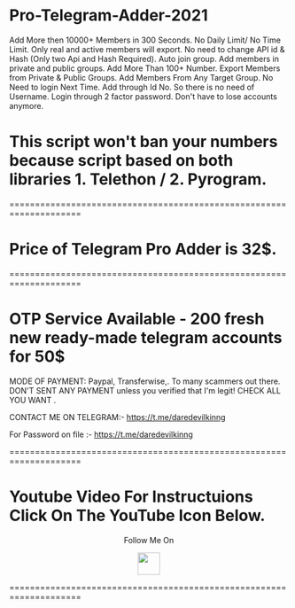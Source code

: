 # Pro-Telegram-Adder-2021
Add More then 10000+ Members in 300 Seconds. No Daily Limit/ No Time Limit. Only real and active members will export. No need to change API id &amp; Hash (Only two Api and Hash Required). Auto join group. Add members in private and public groups. Add More Than 100+ Number. Export Members from Private &amp; Public Groups. Add Members From Any Target Group. No Need to login Next Time. Add through Id No. So there is no need of Username. Login through 2 factor password. Don't have to lose accounts anymore.

# This script won't ban your numbers because script based on both libraries 1. Telethon / 2. Pyrogram.

====================================================================

# Price of Telegram Pro Adder is 32$. 

====================================================================

OTP Service Available - 200 fresh new ready-made telegram accounts for 50$
====================================================================

MODE OF PAYMENT: Paypal, Transferwise,. To many scammers out there. DON'T SENT ANY PAYMENT unless you verified that I'm legit! CHECK ALL YOU WANT .

CONTACT ME ON TELEGRAM:- https://t.me/daredevilkinng

For Password on file :- https://t.me/daredevilkinng

====================================================================
# Youtube Video For Instructuions Click On The YouTube Icon Below.

<p align="center">
  Follow Me On
</p>
<p align="center">
  <a href="https://youtu.be/PToSTlVUW0M?list=TLPQMDQwMTIwMjFlhYcFLoHJbA">
    <img src="https://www.iconsdb.com/icons/preview/black/youtube-4-xxl.png" width="40" height="40">
  </a>
</p>

====================================================================
